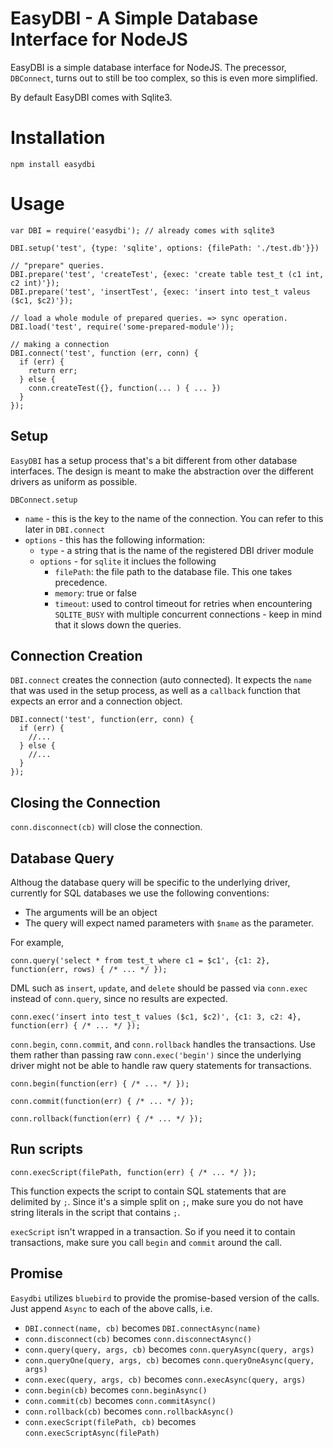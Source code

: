 # EasyDBI - A Simple Database Interface for NodeJS

EasyDBI is a simple database interface for NodeJS. The precessor, `DBConnect`, turns out to still be too complex, so this is even more simplified.

By default EasyDBI comes with Sqlite3. 

# Installation

    npm install easydbi

# Usage

    var DBI = require('easydbi'); // already comes with sqlite3
    
    DBI.setup('test', {type: 'sqlite', options: {filePath: './test.db'}})
    
    // "prepare" queries. 
    DBI.prepare('test', 'createTest', {exec: 'create table test_t (c1 int, c2 int)'});
    DBI.prepare('test', 'insertTest', {exec: 'insert into test_t valeus ($c1, $c2)'});
    
    // load a whole module of prepared queries. => sync operation. 
    DBI.load('test', require('some-prepared-module'));
    
    // making a connection
    DBI.connect('test', function (err, conn) {
      if (err) {
        return err;
      } else {
        conn.createTest({}, function(... ) { ... })
      }
    });


## Setup

`EasyDBI` has a setup process that's a bit different from other database interfaces. The design is meant to make
the abstraction over the different drivers as uniform as possible.

`DBConnect.setup` 

* `name` - this is the key to the name of the connection. You can refer to this later in `DBI.connect`
* `options` - this has the following information: 
  * `type` - a string that is the name of the registered DBI driver module
  * `options` - for `sqlite` it inclues the following
    * `filePath`: the file path to the database file. This one takes precedence.
    * `memory`: true or false
    * `timeout`: used to control timeout for retries when encountering `SQLITE_BUSY` with multiple concurrent connections - keep in mind that it slows down the queries.

## Connection Creation

`DBI.connect` creates the connection (auto connected). It expects the `name` that was used in the setup process, as well as a `callback` function that expects an error and a connection object. 

    DBI.connect('test', function(err, conn) {
      if (err) {
        //...  
      } else {
        //...
      }
    });

## Closing the Connection

`conn.disconnect(cb)` will close the connection.

## Database Query

Althoug the database query will be specific to the underlying driver, currently for SQL databases we use the following conventions: 

* The arguments will be an object
* The query will expect named parameters with `$name` as the parameter.

For example, 

    conn.query('select * from test_t where c1 = $c1', {c1: 2}, function(err, rows) { /* ... */ });

DML such as `insert`, `update`, and `delete` should be passed via `conn.exec` instead of `conn.query`, since no results are expected. 

    conn.exec('insert into test_t values ($c1, $c2)', {c1: 3, c2: 4}, function(err) { /* ... */ });

`conn.begin`, `conn.commit`, and `conn.rollback` handles the transactions. Use them rather than passing raw `conn.exec('begin')` since the underlying driver might not be able to handle raw query statements for transactions.

    conn.begin(function(err) { /* ... */ });
    
    conn.commit(function(err) { /* ... */ });
    
    conn.rollback(function(err) { /* ... */ });

## Run scripts

    conn.execScript(filePath, function(err) { /* ... */ });

This function expects the script to contain SQL statements that are delimited by `;`. Since it's a simple split on `;`, make sure you do not have string literals 
in the script that contains `;`.

`execScript` isn't wrapped in a transaction. So if you need it to contain transactions, make sure you call `begin` and `commit` around the call.

## Promise

`Easydbi` utilizes `bluebird` to provide the promise-based version of the calls. Just append `Async` to each of the above calls, i.e. 

* `DBI.connect(name, cb)` becomes `DBI.connectAsync(name)`
* `conn.disconnect(cb)` becomes `conn.disconnectAsync()`
* `conn.query(query, args, cb)` becomes `conn.queryAsync(query, args)`
* `conn.queryOne(query, args, cb)` becomes `conn.queryOneAsync(query, args)`
* `conn.exec(query, args, cb)` becomes `conn.execAsync(query, args)`
* `conn.begin(cb)` becomes `conn.beginAsync()`
* `conn.commit(cb)` becomes `conn.commitAsync()`
* `conn.rollback(cb)` becomes `conn.rollbackAsync()`
* `conn.execScript(filePath, cb)` becomes `conn.execScriptAsync(filePath)`






